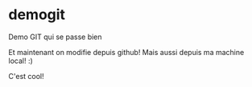 # demogit
Demo GIT qui se passe bien

Et maintenant on modifie depuis github!
Mais aussi depuis ma machine local! :)

C'est cool!
